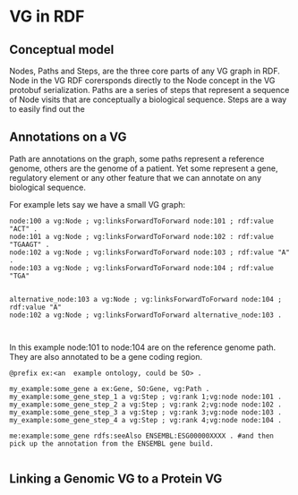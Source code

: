# VG in RDF

## Conceptual model

Nodes, Paths and Steps, are the three core parts of any VG graph in RDF.
Node in the VG RDF corersponds directly to the Node concept in the VG protobuf serialization.
Paths are a series of steps that represent a sequence of Node visits that are conceptually a 
biological sequence.
Steps are a way to easily find out the 



## Annotations on a VG

Path are annotations on the graph, some paths represent a reference genome, others are the genome of a patient.
Yet some represent a gene, regulatory element or any other feature that we can annotate on any biological sequence.

For example lets say we have a small VG graph:

```turtle
node:100 a vg:Node ; vg:linksForwardToForward node:101 ; rdf:value "ACT" .
node:101 a vg:Node ; vg:linksForwardToForward node:102 : rdf:value "TGAAGT" .
node:102 a vg:Node ; vg:linksForwardToForward node:103 ; rdf:value "A" .
node:103 a vg:Node ; vg:linksForwardToForward node:104 ; rdf:value "TGA"


alternative_node:103 a vg:Node ; vg:linksForwardToForward node:104 ; rdf:value "A"
node:102 a vg:Node ; vg:linksForwardToForward alternative_node:103 .



```
In this example node:101 to node:104 are on the reference genome path.
They are also annotated to be a gene coding region.

```turtle
@prefix ex:<an  example ontology, could be SO> .

my_example:some_gene a ex:Gene, SO:Gene, vg:Path .
my_example:some_gene_step_1 a vg:Step ; vg:rank 1;vg:node node:101 .
my_example:some_gene_step_2 a vg:Step ; vg:rank 2;vg:node node:102 .
my_example:some_gene_step_3 a vg:Step ; vg:rank 3;vg:node node:103 .
my_example:some_gene_step_4 a vg:Step ; vg:rank 4;vg:node node:104 .

me:example:some_gene rdfs:seeAlso ENSEMBL:ESG00000XXXX . #and then pick up the annotation from the ENSEMBL gene build.


```


## Linking a Genomic VG to a Protein VG


